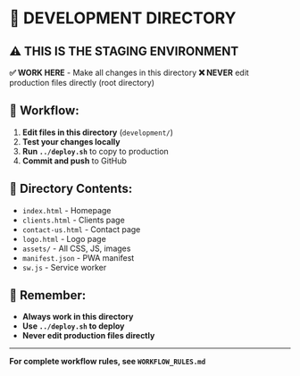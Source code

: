 # 🧪 DEVELOPMENT DIRECTORY

## ⚠️ **THIS IS THE STAGING ENVIRONMENT**

**✅ WORK HERE** - Make all changes in this directory
**❌ NEVER** edit production files directly (root directory)

## 🔄 **Workflow:**
1. **Edit files in this directory** (`development/`)
2. **Test your changes locally**
3. **Run `../deploy.sh`** to copy to production
4. **Commit and push** to GitHub

## 📁 **Directory Contents:**
- `index.html` - Homepage
- `clients.html` - Clients page  
- `contact-us.html` - Contact page
- `logo.html` - Logo page
- `assets/` - All CSS, JS, images
- `manifest.json` - PWA manifest
- `sw.js` - Service worker

## 🚨 **Remember:**
- **Always work in this directory**
- **Use `../deploy.sh` to deploy**
- **Never edit production files directly**

---
**For complete workflow rules, see `WORKFLOW_RULES.md`**
